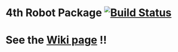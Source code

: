 # 4th Robot Package [![Build Status](https://travis-ci.org/CIR-KIT/fourth_robot_pkg.svg?branch)](https://travis-ci.org/CIR-KIT/fourth_robot_pkg)

# See the [Wiki page](https://github.com/CIR-KIT/fourth_robot_pkg/wiki) !!

